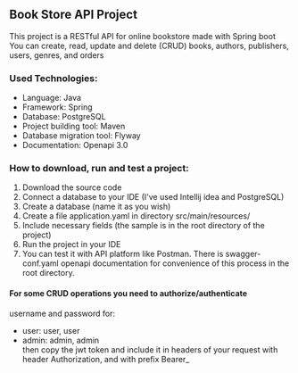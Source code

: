 

## Book Store API Project

This project is a RESTful API for online bookstore made with Spring boot  
You can create, read, update and delete (CRUD) books, authors, publishers, users, genres, and orders


### Used Technologies:

* Language: Java
* Framework: Spring
* Database: PostgreSQL
* Project building tool: Maven
* Database migration tool: Flyway
* Documentation: Openapi 3.0


### How to download, run and test a project:

1. Download the source code
2. Connect a database to your IDE (I've used Intellij idea and PostgreSQL)
3. Create a database (name it as you wish)
4. Create a file application.yaml in directory src/main/resources/
5. Include necessary fields (the sample is in the root directory of the project)
6. Run the project in your IDE
7. You can test it with API platform like Postman. There is swagger-conf.yaml openapi documentation for convenience of this process in the root directory.  
#### For some CRUD operations you need to authorize/authenticate
username and password for:
* user: user, user
* admin: admin, admin  
then copy the jwt token and include it in headers of your request with header Authorization, and with prefix Bearer_
